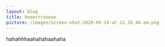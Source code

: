 ```yaml
---
layout: blog
title: beeerrrooooo
picture: /images/screen-shot-2020-09-24-at-12.18.46-am.png
---
```

hahahhhaahahahaahaha